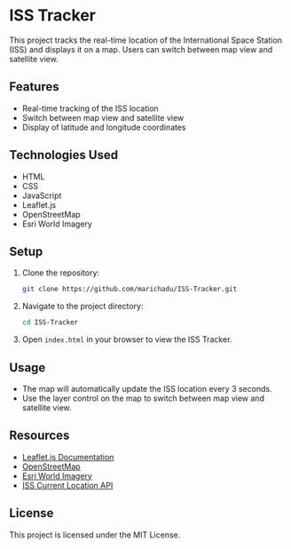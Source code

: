# ISS Tracker

This project tracks the real-time location of the International Space Station (ISS) and displays it on a map. Users can switch between map view and satellite view.

## Features

- Real-time tracking of the ISS location
- Switch between map view and satellite view
- Display of latitude and longitude coordinates

## Technologies Used

- HTML
- CSS
- JavaScript
- Leaflet.js
- OpenStreetMap
- Esri World Imagery

## Setup

1. Clone the repository:
    ```sh
    git clone https://github.com/marichadu/ISS-Tracker.git
    ```

2. Navigate to the project directory:
    ```sh
    cd ISS-Tracker
    ```

3. Open `index.html` in your browser to view the ISS Tracker.

## Usage

- The map will automatically update the ISS location every 3 seconds.
- Use the layer control on the map to switch between map view and satellite view.

## Resources

- [Leaflet.js Documentation](https://leafletjs.com/)
- [OpenStreetMap](https://www.openstreetmap.org/)
- [Esri World Imagery](https://www.arcgis.com/home/item.html?id=10df2279f9684e4a9f6a7f08febac2a9)
- [ISS Current Location API](http://api.open-notify.org/iss-now.json)

## License

This project is licensed under the MIT License.
